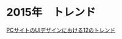 2015年　トレンド
======================

[PCサイトのUIデザインにおける12のトレンド](http://baigie.me/sogitani/2015/02/pc-site-trend-2015/ "")

